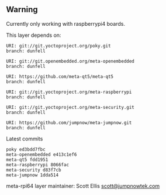## Warning
Currently only working with raspberrypi4 boards.

This layer depends on:

    URI: git://git.yoctoproject.org/poky.git
    branch: dunfell

    URI: git://git.openembedded.org/meta-openembedded
    branch: dunfell

    URI: https://github.com/meta-qt5/meta-qt5
    branch: dunfell

    URI: git://git.yoctoproject.org/meta-raspberrypi
    branch: dunfell

    URI: git://git.yoctoproject.org/meta-security.git
    branch: dunfell

    URI: https://github.com/jumpnow/meta-jumpnow.git
    branch: dunfell

Latest commits

    poky ed3bdd7fbc
    meta-openembedded e413c1ef6
    meta-qt5 fdd1951
    meta-raspberrypi 8066fac
    meta-security d83f7cb
    meta-jumpnow 1dda514

meta-rpi64 layer maintainer: Scott Ellis <scott@jumpnowtek.com>
